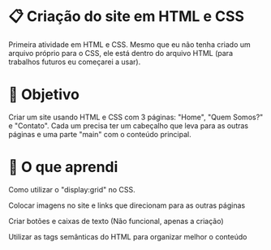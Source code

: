 # 📋 Criação do site em HTML e CSS

Primeira atividade em HTML e CSS. Mesmo que eu não tenha criado um arquivo próprio para o CSS, ele está dentro do arquivo HTML (para trabalhos futuros eu começarei a usar).

# 🎯 Objetivo

Criar um site usando HTML e CSS com 3 páginas: "Home", "Quem Somos?" e "Contato". Cada um precisa ter um cabeçalho que leva para as outras páginas e uma parte "main" com o conteúdo principal.

# 🎉 O que aprendi

Como utilizar o "display:grid" no CSS.

Colocar imagens no site e links que direcionam para as outras páginas

Criar botões e caixas de texto (Não funcional, apenas a criação)

Utilizar as tags semânticas do HTML para organizar melhor o conteúdo